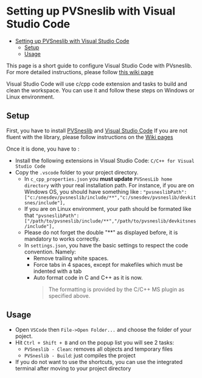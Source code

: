 # Setting up PVSneslib with Visual Studio Code

- [Setting up PVSneslib with Visual Studio Code](#setting-up-pvsneslib-with-visual-studio-code)
  - [Setup](#setup)
  - [Usage](#usage)

This page is a short guide to configure Visual Studio Code with PVsneslib.
For more detailed instructions, please follow [this wiki page](https://github.com/alekmaul/pvsneslib/wiki/PVSneslib-and-Visual-Studio-Code)

Visual Studio Code will use c/cpp code extension and tasks to build and clean the workspace. You can use it and follow these steps on Windows or Linux environment.

## Setup

First, you have to install [PVSneslib](https://github.com/alekmaul/pvsneslib/releases/latest) and [Visual Studio Code](https://code.visualstudio.com)
If you are not fluent with the library, please follow instructions on the [Wiki pages](https://github.com/alekmaul/pvsneslib/wiki)

Once it is done, you have to :
* Install the following extensions in Visual Studio Code: `C/C++ for Visual Studio Code`
* Copy the `.vscode` folder to your project directory.
    - In `c_cpp_properties.json` you **must update** `PVSnesLib home directory` with your real installation path.
    For instance, if you are on Windows OS, you should have something like : `"pvsneslibPath": ["c:/snesdev/pvsneslib/include/**","c:/snesdev/pvsneslib/devkitsnes/include"],`
    - If you are on Linux environment, your path should be formated like that `"pvsneslibPath": ["/path/to/pvsneslib/include/**","/path/to/pvsneslib/devkitsnes/include"],`
    - Please do not forget the double "**" as displayed before, it is mandatory to works correctly.
    - In `settings.json`, you have the basic settings to respect the code convention. Namely:
      - Remove trailing white spaces.
      - Force tabs in 4 spaces, except for makefiles which must be indented with a tab
      - Auto format code in C and C++ as it is now.
        > The formatting is provided by the C/C++ MS plugin as specified above.

## Usage

* Open `VSCode` then `File->Open Folder...` and choose the folder of your poject.
* Hit `Ctrl + Shift + B` and on the popup list you will see 2 tasks:
    * `PVSneslib - Clean`: removes all objects and temporary files
    * `PVSneslib - Build`: just compiles the project
* If you do not want to use the shortcuts, you can use the integrated terminal after moving to your project directory
